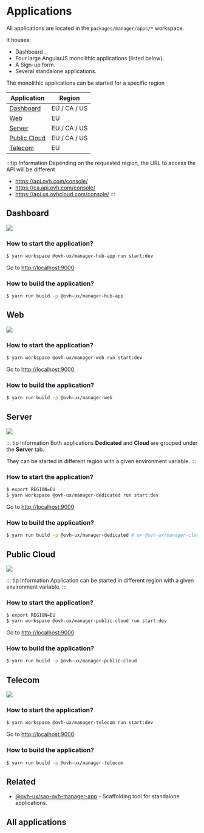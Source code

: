 # Applications

All applications are located in the `packages/manager/apps/*` workspace.

It houses:

- Dashboard <Badge text="New"/>.
- Four large AngularJS monolithic applications (listed below).
- A Sign-up form.
- Several standalone applications.

The monolithic applications can be started for a specific region

| Application                   | Region       |
| ----------------------------- | ------------ |
| [Dashboard](#dashboard)       | EU / CA / US |
| [Web](#web)                   | EU           |
| [Server](#server)             | EU / CA / US |
| [Public Cloud](#public-cloud) | EU / CA / US |
| [Telecom](#telecom)           | EU           |

:::tip Information
Depending on the requested region, the URL to access the API will be different
- <https://api.ovh.com/console/>
- <https://ca.api.ovh.com/console/>
- <https://api.us.ovhcloud.com/console/>
:::

## Dashboard

![](/manager/assets/img/control-panel.jpg)

### How to start the application?

```sh
$ yarn workspace @ovh-ux/manager-hub-app run start:dev
```

Go to <http://localhost:9000>

### How to build the application?

```sh
$ yarn run build -p @ovh-ux/manager-hub-app
```

## Web

![](/manager/assets/img/control-panel-web.jpg)

### How to start the application?

```sh
$ yarn workspace @ovh-ux/manager-web run start:dev
```

Go to <http://localhost:9000>

### How to build the application?

```sh
$ yarn run build -p @ovh-ux/manager-web
```

## Server

![](/manager/assets/img/control-panel-server.jpg)

::: tip Information
Both applications **Dedicated** and **Cloud** are grouped under the **Server**
tab.

They can be started in different region with a given environment variable.
:::

### How to start the application?

```sh
$ export REGION=EU
$ yarn workspace @ovh-ux/manager-dedicated run start:dev
```

Go to <http://localhost:9000>

### How to build the application?

```sh
$ yarn run build -p @ovh-ux/manager-dedicated # or @ovh-ux/manager-cloud
```

## Public Cloud

![](/manager/assets/img/control-panel-public-cloud.jpg)

::: tip Information
Application can be started in different region with a given environment variable.
:::

### How to start the application?

```sh
$ export REGION=EU
$ yarn workspace @ovh-ux/manager-public-cloud run start:dev
```

Go to <http://localhost:9000>

### How to build the application?

```sh
$ yarn run build -p @ovh-ux/manager-public-cloud
```

## Telecom

![](/manager/assets/img/control-panel-telecom.jpg)

### How to start the application?

```sh
$ yarn workspace @ovh-ux/manager-telecom run start:dev
```

Go to <http://localhost:9000>

### How to build the application?

```sh
$ yarn run build -p @ovh-ux/manager-telecom
```

## Related

- [@ovh-ux/sao-ovh-manager-app](https://github.com/ovh/manager/blob/develop/packages/manager/tools/sao-ovh-manager-app/README.md) - Scaffolding tool for standalone applications.

## All applications

<ListPackages type="apps"/>
